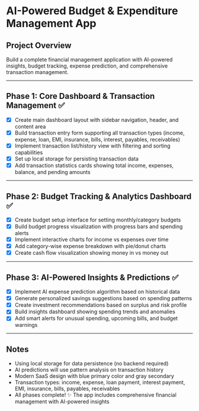 # AI-Powered Budget & Expenditure Management App

## Project Overview
Build a complete financial management application with AI-powered insights, budget tracking, expense prediction, and comprehensive transaction management.

---

## Phase 1: Core Dashboard & Transaction Management ✅
- [x] Create main dashboard layout with sidebar navigation, header, and content area
- [x] Build transaction entry form supporting all transaction types (income, expense, loan, EMI, insurance, bills, interest, payables, receivables)
- [x] Implement transaction list/history view with filtering and sorting capabilities
- [x] Set up local storage for persisting transaction data
- [x] Add transaction statistics cards showing total income, expenses, balance, and pending amounts

---

## Phase 2: Budget Tracking & Analytics Dashboard ✅
- [x] Create budget setup interface for setting monthly/category budgets
- [x] Build budget progress visualization with progress bars and spending alerts
- [x] Implement interactive charts for income vs expenses over time
- [x] Add category-wise expense breakdown with pie/donut charts
- [x] Create cash flow visualization showing money in vs money out

---

## Phase 3: AI-Powered Insights & Predictions ✅
- [x] Implement AI expense prediction algorithm based on historical data
- [x] Generate personalized savings suggestions based on spending patterns
- [x] Create investment recommendations based on surplus and risk profile
- [x] Build insights dashboard showing spending trends and anomalies
- [x] Add smart alerts for unusual spending, upcoming bills, and budget warnings

---

## Notes
- Using local storage for data persistence (no backend required)
- AI predictions will use pattern analysis on transaction history
- Modern SaaS design with blue primary color and gray secondary
- Transaction types: income, expense, loan payment, interest payment, EMI, insurance, bills, payables, receivables
- All phases complete! ✨ The app includes comprehensive financial management with AI-powered insights
